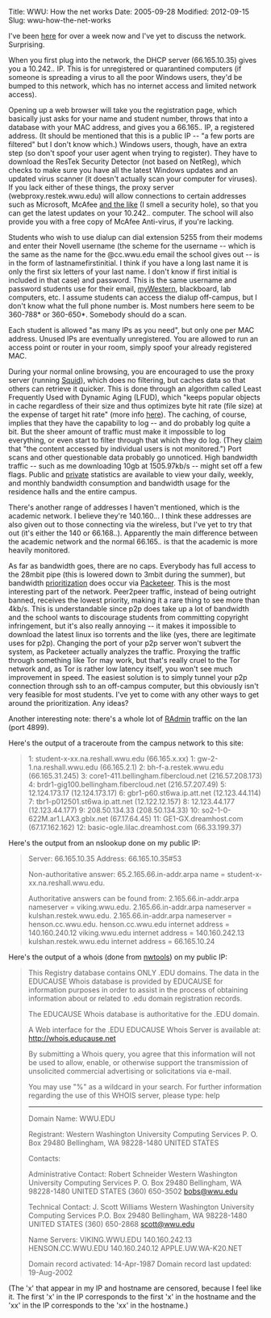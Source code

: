 Title: WWU: How the net works
Date: 2005-09-28
Modified: 2012-09-15
Slug: wwu-how-the-net-works

I've been <a href="http://www.wwu.edu/" >here</a> for over a week now and I've yet to discuss the network. Surprising.

When you first plug into the network, the DHCP server (66.165.10.35) gives you a 10.242.*.* IP. This is for unregistered or quarantined computers (if someone is spreading a virus to all the poor Windows users, they'd be bumped to this network, which has no internet access and limited network access).

Opening up a web browser will take you the <span class="removed_link">registration page</span>, which basically just asks for your name and student number, throws that into a database with your MAC address, and gives you a 66.165.*.* IP, a registered address. (It should be mentioned that this is a public IP -- "a few ports are filtered" but I don't know which.) Windows users, though, have an extra step (so don't spoof your user agent when trying to register). They have to download the <span class="removed_link">ResTek Security Detector</span> (not based on <span class="removed_link">NetReg</span>), which checks to make sure you have all the latest Windows updates and an updated virus scanner (it doesn't actually scan your computer for viruses). If you lack either of these things, the proxy server (webproxy.restek.wwu.edu) will allow connections to certain addresses such as Microsoft, McAfee <a href="http://west.wwu.edu/atus/helpdesk/" >and the like</a> (I smell a security hole), so that you can get the latest updates on your 10.242.*.* computer. The school will also provide you with a free copy of McAfee Anti-virus, if you're lacking.

Students who wish to use dialup can dial extension 5255 from their modems and enter their Novell username (the scheme for the username -- which is the same as the name for the @cc.wwu.edu email the school gives out -- is in the form of lastnamefirstinitial. I think if you have a long last name it is only the first six letters of your last name. I don't know if first initial is included in that case) and password. This is the same username and password students use for their email, <a href="http://portal.cc.wwu.edu/mywestern/render.userLayoutRootNode.uP" >myWestern</a>, blackboard, lab computers, etc.
I assume students can access the dialup off-campus, but I don't know what the full phone number is. Most numbers here seem to be 360-788* or 360-650*. Somebody should do a scan.

Each student is allowed "as many IPs as you need", but only one per MAC address. Unused IPs are eventually unregistered. You are allowed to run an access point or router in your room, simply spoof your already registered MAC.

During your normal online browsing, you are encouraged to use the proxy server (running <a href="http://www.squid-cache.org/" >Squid</a>), which does no filtering, but caches data so that others can retrieve it quicker. This is done through an algorithm called Least Frequently Used with Dynamic Aging (LFUD), which "keeps popular objects in cache regardless of their size and thus optimizes byte hit rate (file size) at the expense of target hit rate" (more info <a href="http://www.hpl.hp.com/techreports/1999/HPL-1999-69.ps" >here</a>). The caching, of course, implies that they have the capability to log -- and do probably log quite a bit. But the sheer amount of traffic must make it impossible to log everything, or even start to filter through that which they do log. (They <a href="http://www.restek.wwu.edu/network/network-overview/proxy" >claim</a> that "the content accessed by individual users is not monitored.") Port scans and other questionable data probably go unnoticed. High bandwidth traffic -- such as me downloading 10gb at 1505.97kb/s -- might set off a few flags. <span class="removed_link">Public</span> and <a href="http://restek.wwu.edu/mystats" >private</a> statistics are available to view your daily, weekly, and monthly bandwidth consumption and bandwidth usage for the residence halls and the entire campus.

There's another range of addresses I haven't mentioned, which is the academic network. I believe they're 140.160.*.*. I think these addresses are also given out to those connecting via the wireless, but I've yet to try that out (it's either the 140 or 66.168.*.*). Apparently the main difference between the academic network and the normal 66.165.*.* is that the academic is more heavily monitored.

As far as bandwidth goes, there are no caps. Everybody has full access to the 28mbit pipe (this is lowered down to 3mbit during the summer), but bandwidth <a href="http://www.restek.wwu.edu/network/network-overview/bandwidth-prioritization/" >prioritization</a> does occur via <a href="http://www.bluecoat.com/">Packeteer</a>. This is the most interesting part of the network. Peer2peer traffic, instead of being outright banned, receives the lowest priority, making it a rare thing to see more than 4kb/s. This is understandable since p2p does take up a lot of bandwidth and the school wants to discourage students from committing copyright infringement, but it's also really annoying -- it makes it impossible to download the latest linux iso torrents and the like (yes, there are legitimate uses for p2p). Changing the port of your p2p server won't subvert the system, as Packeteer actually analyzes the traffic. Proxying the traffic through something like Tor may work, but that's really cruel to the Tor network and, as Tor is rather low latency itself, you won't see much improvement in speed. The easiest solution is to simply tunnel your p2p connection through ssh to an off-campus computer, but this obviously isn't very feasible for most students. I've yet to come with any other ways to get around the prioritization. Any ideas?

Another interesting note: there's a whole lot of <a href="http://www.famatech.com/" >RAdmin</a> traffic on the lan (port 4899).

Here's the output of a traceroute from the campus network to this site:
<blockquote> 1:  student-x-xx.na.reshall.wwu.edu (66.165.x.xx)
 1:  gw-2-1.na.reshall.wwu.edu (66.165.2.1)
 2:  bh-f-a.restek.wwu.edu (66.165.31.245)
 3:  core1-411.bellingham.fibercloud.net (216.57.208.173)
 4:  brdr1-gig100.bellingham.fibercloud.net (216.57.207.49)
 5:  12.124.173.17 (12.124.173.17)
 6:  gbr1-p60.st6wa.ip.att.net (12.123.44.114)
 7:  tbr1-p012501.st6wa.ip.att.net (12.122.12.157)
 8:  12.123.44.177 (12.123.44.177)
 9:  208.50.134.33 (208.50.134.33)
10:  so2-1-0-622M.ar1.LAX3.gblx.net (67.17.64.45)
11:  GE1-GX.dreamhost.com (67.17.162.162)
12:  basic-ogle.lilac.dreamhost.com (66.33.199.37)</blockquote>

Here's the output from an nslookup done on my public IP:
<blockquote>Server:         66.165.10.35
Address:        66.165.10.35#53

Non-authoritative answer:
65.2.165.66.in-addr.arpa        name = student-x-xx.na.reshall.wwu.edu.

Authoritative answers can be found from:
2.165.66.in-addr.arpa   nameserver = viking.wwu.edu.
2.165.66.in-addr.arpa   nameserver = kulshan.restek.wwu.edu.
2.165.66.in-addr.arpa   nameserver = henson.cc.wwu.edu.
henson.cc.wwu.edu       internet address = 140.160.240.12
viking.wwu.edu  internet address = 140.160.242.13
kulshan.restek.wwu.edu  internet address = 66.165.10.24</blockquote>

Here's the output of a whois (done from <a href="http://network-tools.com/">nwtools</a>) on my public IP:
<blockquote>This Registry database contains ONLY .EDU domains. 
The data in the EDUCAUSE Whois database is provided 
by EDUCAUSE for information purposes in order to 
assist in the process of obtaining information about 
or related to .edu domain registration records. 

The EDUCAUSE Whois database is authoritative for the 
.EDU domain.         

A Web interface for the .EDU EDUCAUSE Whois Server is 
available at: http://whois.educause.net 

By submitting a Whois query, you agree that this information 
will not be used to allow, enable, or otherwise support 
the transmission of unsolicited commercial advertising or 
solicitations via e-mail.

You may use "%" as a wildcard in your search. For further 
information regarding the use of this WHOIS server, please 
type: help 

--------------------------

Domain Name: WWU.EDU

Registrant:
   Western Washington University
   Computing Services
   P. O. Box 29480
   Bellingham, WA 98228-1480
   UNITED STATES

Contacts: 

   Administrative Contact:
   Robert Schneider
   Western Washington University
   Computing Services
   P. O. Box  29480
   Bellingham, WA 98228-1480
   UNITED STATES
   (360) 650-3502
   bobs@wwu.edu


   Technical Contact:
   J. Scott Williams
   Western Washington University
   Computing Services
   P.O. Box 29480
   Bellingham, WA 98228-1480
   UNITED STATES
   (360) 650-2868
   scott@wwu.edu


Name Servers: 
   VIKING.WWU.EDU		140.160.242.13
   HENSON.CC.WWU.EDU	140.160.240.12
   APPLE.UW.WA-K20.NET	

Domain record activated:    14-Apr-1987
Domain record last updated: 19-Aug-2002</blockquote>

(The 'x' that appear in my IP and hostname are censored, because I feel like it. The first 'x' in the IP corresponds to the first 'x' in the hostname and the 'xx' in the IP corresponds to the 'xx' in the hostname.)
